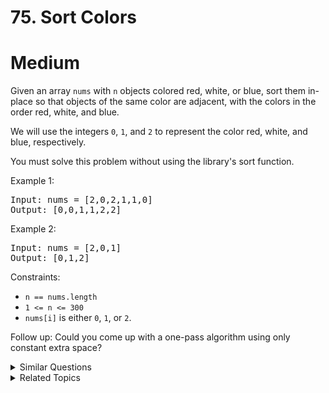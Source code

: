 # 75. Sort Colors

# Medium

Given an array `nums` with `n` objects colored red, white, or blue, sort them in-place so that objects of the same color are adjacent, with the colors in the order red, white, and blue.

We will use the integers `0`, `1`, and `2` to represent the color red, white, and blue, respectively.

You must solve this problem without using the library's sort function.


Example 1:

<pre>
Input: nums = [2,0,2,1,1,0]
Output: [0,0,1,1,2,2]
</pre>

Example 2:

<pre>
Input: nums = [2,0,1]
Output: [0,1,2]
</pre>

Constraints:

-   `n == nums.length`
-   `1 <= n <= 300`
-   `nums[i]` is either `0`, `1`, or `2`.

Follow up: Could you come up with a one-pass algorithm using only constant extra space?

<details>
<summary> Similar Questions </summary>

-   `Sort List - Medium`
-   `Wiggle Sort II - Medium

</details>

<details>
<summary> Related Topics </summary>

-   `Array`
-   `Two Pointers`
-   `Sorting`

</details>
